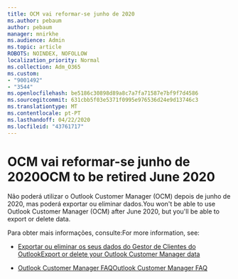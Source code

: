 ```yaml
---
title: OCM vai reformar-se junho de 2020
ms.author: pebaum
author: pebaum
manager: mnirkhe
ms.audience: Admin
ms.topic: article
ROBOTS: NOINDEX, NOFOLLOW
localization_priority: Normal
ms.collection: Adm_O365
ms.custom:
- "9001492"
- "3544"
ms.openlocfilehash: be5186c30898d89a8c7a7fa71587e7bf9f7d4586
ms.sourcegitcommit: 631cbb5f03e5371f0995e976536d24e9d13746c3
ms.translationtype: MT
ms.contentlocale: pt-PT
ms.lasthandoff: 04/22/2020
ms.locfileid: "43761717"
---
```

# <a name="ocm-to-be-retired-june-2020"></a><span data-ttu-id="21d1e-102">OCM vai reformar-se junho de 2020</span><span class="sxs-lookup"><span data-stu-id="21d1e-102">OCM to be retired June 2020</span></span>

<span data-ttu-id="21d1e-103">Não poderá utilizar o Outlook Customer Manager (OCM) depois de junho de 2020, mas poderá exportar ou eliminar dados.</span><span class="sxs-lookup"><span data-stu-id="21d1e-103">You won't be able to use Outlook Customer Manager (OCM) after June 2020, but you'll be able to export or delete data.</span></span> 

<span data-ttu-id="21d1e-104">Para obter mais informações, consulte:</span><span class="sxs-lookup"><span data-stu-id="21d1e-104">For more information, see:</span></span>

- [<span data-ttu-id="21d1e-105">Exportar ou eliminar os seus dados do Gestor de Clientes do Outlook</span><span class="sxs-lookup"><span data-stu-id="21d1e-105">Export or delete your Outlook Customer Manager data</span></span>](https://support.office.com/article/1a421cb4-e8de-4b44-bfb8-710b92820439)

- [<span data-ttu-id="21d1e-106">Outlook Customer Manager FAQ</span><span class="sxs-lookup"><span data-stu-id="21d1e-106">Outlook Customer Manager FAQ</span></span>](https://support.office.com/article/88e127ca-43a1-4c9d-8d52-6ad3a80f9c32) 